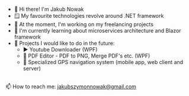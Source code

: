 
- 👋 Hi there! I'm Jakub Nowak
- 🪟 My favourite technologies revolve around .NET framework
- 🔭 At the moment, I'm working on my freelancing projects
- 🌱 I'm currently learning about microservices architecture and Blazor framework
- 💬 Projects I would like to do in the future:
    - ▶️ Youtube Downloader (WPF)
    - 📄 PDF Editor - PDF to PNG, Merge PDF's etc. (WPF)
    - 📌 Specialized GPS navigation system (mobile app, web client and server)
<br>
  📫 How to reach me: <a href="mailto:jakubszymonnowak@gmail.com">jakubszymonnowak@gmail.com</a>
<!--
**JakubNovvak/JakubNovvak** is a ✨ _special_ ✨ repository because its `README.md` (this file) appears on your GitHub profile.

Here are some ideas to get you started:


- 🔭 I’m currently working on ...
- 🌱 I’m currently learning ...
- 👯 I’m looking to collaborate on ...
- 🤔 I’m looking for help with ...
- 💬 Ask me about ...
- 📫 How to reach me: ...
- 😄 Pronouns: ...
- ⚡ Fun fact: ...
-->
